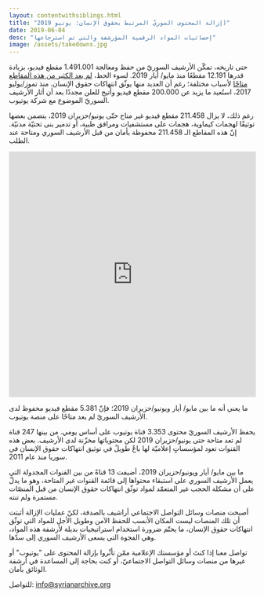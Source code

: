 ```yaml
---
layout: contentwithsiblings.html
title: "إزالة المحتوى السوريّ المرتبط بحقوق الإنسان: يونيو 2019)"
date: 2019-06-04
desc: "إحصائيات المواد الرقمية المؤرشفة والتي تم استرجاعها"
image: /assets/takedowns.jpg
---
```


حتى تاريخه، تمكّن الأرشيف السوريّ من حفظ ومعالجة 1.491.001  مقطع فيديو، بزيادة قدرها 12.191 مقطعًا منذ مايو/ أيار 2019. لسوء الحظ،  [لم يعد الكثير من هذه المقاطع متاحًا](https://syrianarchive.org/ar/tech-advocacy/) لأسباب مختلفة؛ رغم أن العديد منها يوثّق انتهاكات حقوق الإنسان. منذ تموز/يوليو 2017، استُعيد ما يزيد عن 200.000 مقطع فيديو وأتيح للعلن مجددًا بعد أن أثار الأرشيف السوريّ الموضوع مع شركة يوتيوب.

رغم ذلك، لا يزال 211.458 مقطع فيديو غير متاح حتّى يونيو/حزيران 2019، يتضمن بعضها توثيقًا لهجمات كيماوية، هجمات على مستشفيات ومرافق طبية، أو تدمير بنى تحتيّة مدنيّة. إنّ هذه المقاطع الـ 211.458 محفوظة بأمان من قبل الأرشيف السوري ومتاحة عند الطلب.


<iframe width="100%" height="500" src="https://www.youtube.com/embed/FOGkSPT3sLE" frameborder="0" allow="accelerometer; autoplay; encrypted-media; gyroscope; picture-in-picture" allowfullscreen></iframe>


ما يعني أنه ما بين مايو/ أيار ويونيو/حزيران 2019؛ فإنّ 5.381 مقطع فيديو محفوظ لدى الأرشيف السوريّ لم يعد متاحًا على منصة يوتيوب.

يحفظ الأرشيف السوريّ محتوى 3.353 قناة يوتيوب على أساس يومي. من بينها 247 قناة لم تعد متاحة حتى يونيو/حزيران 2019 لكن محتوياتها مخزّنة لدى الأرشيف. بعض هذه القنوات تعود لمؤسساتٍ إعلاميّة لها باعٌ طويلٌ في توثيق انتهاكات حقوق الإنسان في سوريا منذ عام 2011.

ما بين مايو/ أيار ويونيو/حزيران 2019، أضيفت 13 قناةً من بين القنوات المجدولة التي يعمل الأرشيف السوري على استبقاء محتواها إلى قائمة القنوات غير المتاحة، وهو ما يدلّ على أن مشكلة الحجب غير المتعمّد لمواد توثّق انتهاكات حقوق الإنسان من قبل المنصّات مستمرة ولم تنته.

أصبحت منصات وسائل التواصل الاجتماعي أراشيف بالصدفة، لكنّ عمليات الإزالة أثبتت أن تلك المنصات ليست المكان الأنسب للحفظ الآمن وطويل الأجل للمواد التي توثّق انتهاكات حقوق الإنسان، ما يحتّم ضرورة استخدام استراتيجيات بديلة لأرشفة هذه المواد، وهي الفجوة التي يسعى الأرشيف السوري إلى سدّها.

تواصل معنا إذا كنتَ أو مؤسستك الإعلامية ممّن تأثّروا بإزالة المحتوى على "يوتيوب" أو غيرها من منصات وسائل التواصل الاجتماعيّ، أو كنت بحاجة إلى المساعدة في أرشفة الوثائق بأمان.

للتواصل: info@syrianarchive.org
